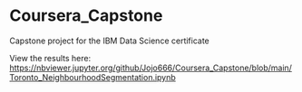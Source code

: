 # Coursera_Capstone
Capstone project for the IBM Data Science certificate

View the results here: https://nbviewer.jupyter.org/github/Jojo666/Coursera_Capstone/blob/main/Toronto_NeighbourhoodSegmentation.ipynb
